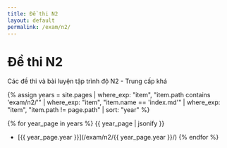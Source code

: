 ```yaml
---
title: Đề thi N2
layout: default
permalink: /exam/n2/
---
```


# Đề thi N2

Các đề thi và bài luyện tập trình độ N2 - Trung cấp khá

{% assign years = site.pages
  | where_exp: "item", "item.path contains 'exam/n2/'"
  | where_exp: "item", "item.name == 'index.md'"
  | where_exp: "item", "item.path != page.path"
  | sort: "year" %}

{% for year_page in years %}
  {{ year_page | jsonify }}
- [{{ year_page.year }}](/exam/n2/{{ year_page.year }}/)
{% endfor %}